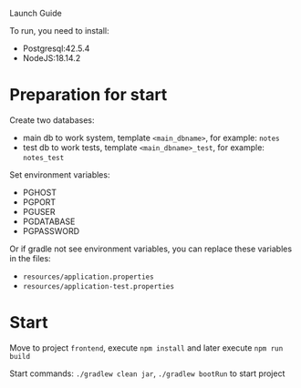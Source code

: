 Launch Guide

To run, you need to install:
 * Postgresql:42.5.4
 * NodeJS:18.14.2

Preparation for start
==================================================================================
Create two databases:
 * main db to work system, template `<main_dbname>`, for example: `notes`
 * test db to work tests, template `<main_dbname>_test`, for example: `notes_test`

Set environment variables:
 * PGHOST
 * PGPORT
 * PGUSER
 * PGDATABASE
 * PGPASSWORD

Or if gradle not see environment variables, you can replace these variables in the files:
 * `resources/application.properties`
 * `resources/application-test.properties`

Start
==================================================================================
Move to project `frontend`, execute `npm install` and later execute `npm run build`

Start commands: `./gradlew clean jar`, `./gradlew bootRun` to start project
